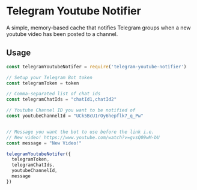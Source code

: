 # Telegram Youtube Notifier
A simple, memory-based cache that notifies Telegram groups when a new
youtube video has been posted to a channel.

## Usage

```javascript
const telegramYoutubeNotifer = require('telegram-youtube-notifier')

// Setup your Telegram Bot token
const telegramToken = token

// Comma-separated list of chat ids
const telegramChatIds = "chatId1,chatId2" 

// Youtube Channel ID you want to be notified of
const youtubeChannelId = "UCk5BcU1rOy6hepflk7_q_Pw"


// Message you want the bot to use before the link i.e.
// New video! https://www.youtube.com/watch?v=gvsQ09wM-bU
const message = "New Video!"

telegramYoutubeNotifer({
  telegramToken,
  telegramChatIds,
  youtubeChannelId,
  message
})
```
